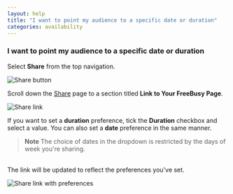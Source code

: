 ```yaml
---
layout: help
title: "I want to point my audience to a specific date or duration"
categories: availability
---
```


### I want to point my audience to a specific date or duration

Select **Share** from the top navigation.

![Share button](http://i.imgur.com/Px64Woa.png)

Scroll down the [Share](https://freebusy.io/share) page to a section titled **Link to Your FreeBusy Page**.

![Share link](http://i.imgur.com/wYnVFWs.png)

If you want to set a **duration** preference, tick the **Duration** checkbox and select a value.
You can also set a **date** preference in the same manner.

> **Note**
> The choice of dates in the dropdown is restricted by the days of week you're sharing.

<br>
The link will be updated to reflect the preferences you've set.

![Share link with preferences](http://i.imgur.com/Ys99OtY.png)